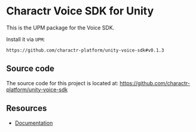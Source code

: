 Charactr Voice SDK for Unity
===========

This is the UPM package for the Voice SDK.

Install it via `UPM`:
```
https://github.com/charactr-platform/unity-voice-sdk#v0.1.3
```

## Source code

The source code for this project is located at: https://github.com/charactr-platform/unity-voice-sdk

## Resources

* [Documentation](https://docs.api.charactr.com/reference/about)
